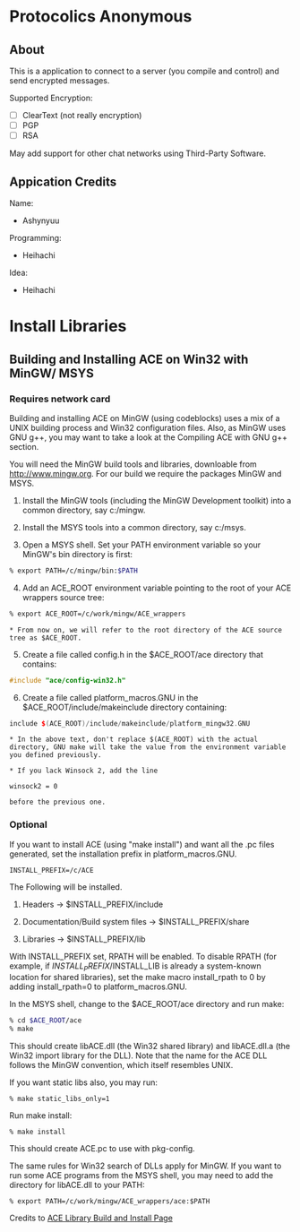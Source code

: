 Protocolics Anonymous
=====================

## About

This is a application to connect to a server (you compile and control) and send encrypted messages.

Supported Encryption:

- [ ] ClearText (not really encryption)
- [ ] PGP
- [ ] RSA

May add support for other chat networks using Third-Party Software.

## Appication Credits

Name:

* Ashynyuu

Programming:

* Heihachi

Idea: 

* Heihachi

Install Libraries
=================

## Building and Installing ACE on Win32 with MinGW/ MSYS

### Requires network card

Building and installing ACE on MinGW (using codeblocks) uses a mix of a UNIX building process and Win32 configuration files.
Also, as MinGW uses GNU g++, you may want to take a look at the Compiling ACE with GNU g++ section.

You will need the MinGW build tools and libraries, downloable from http://www.mingw.org.
For our build we require the packages MinGW and MSYS.

1. Install the MinGW tools (including the MinGW Development toolkit) into a common directory, say c:/mingw.

2. Install the MSYS tools into a common directory, say c:/msys.

3. Open a MSYS shell. Set your PATH environment variable so your MinGW's bin directory is first:
```bash
% export PATH=/c/mingw/bin:$PATH
```
4. Add an ACE_ROOT environment variable pointing to the root of your ACE wrappers source tree:
```bash
% export ACE_ROOT=/c/work/mingw/ACE_wrappers
```
	* From now on, we will refer to the root directory of the ACE source tree as $ACE_ROOT.

5. Create a file called config.h in the $ACE_ROOT/ace directory that contains:
```C++
#include "ace/config-win32.h"
```
6. Create a file called platform_macros.GNU in the $ACE_ROOT/include/makeinclude directory containing:
```c++
include $(ACE_ROOT)/include/makeinclude/platform_mingw32.GNU
```
	* In the above text, don't replace $(ACE_ROOT) with the actual directory, GNU make will take the value from the environment variable you defined previously.

	* If you lack Winsock 2, add the line
```
winsock2 = 0
```
	before the previous one.

### Optional

If you want to install ACE (using "make install") and want all the .pc files generated, set the installation prefix in platform_macros.GNU.
```
INSTALL_PREFIX=/c/ACE
```
The Following will be installed.

1. Headers -> $INSTALL_PREFIX/include

2. Documentation/Build system files -> $INSTALL_PREFIX/share

3. Libraries -> $INSTALL_PREFIX/lib

With INSTALL_PREFIX set, RPATH will be enabled. To disable RPATH (for example, if $INSTALL_PREFIX/$INSTALL_LIB is already a system-known location for shared libraries), set the make macro install_rpath to 0 by adding install_rpath=0 to platform_macros.GNU.

In the MSYS shell, change to the $ACE_ROOT/ace directory and run make:
```bash
% cd $ACE_ROOT/ace
% make
```

This should create libACE.dll (the Win32 shared library) and libACE.dll.a (the Win32 import library for the DLL). Note that the name for the ACE DLL follows the MinGW convention, which itself resembles UNIX.

If you want static libs also, you may run:
```
% make static_libs_only=1
```

Run make install:
```
% make install
```

This should create ACE.pc to use with pkg-config.

The same rules for Win32 search of DLLs apply for MinGW. If you want to run some ACE programs from the MSYS shell, you may need to add the directory for libACE.dll to your PATH:
```
% export PATH=/c/work/mingw/ACE_wrappers/ace:$PATH
```

Credits to [ACE Library Build and Install Page](http://www.dre.vanderbilt.edu/~schmidt/DOC_ROOT/ACE/ACE-INSTALL.html#mingw)